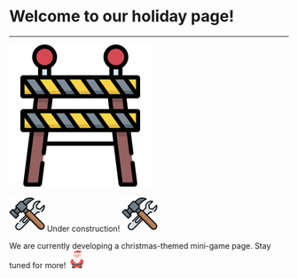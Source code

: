 # Welcome to our holiday page!
--- 
![roadblock](./running-game/assets/under-construction.png)

![Construction icon1](./running-game/assets/repair-tools.png) Under construction! ![Construction icon1](./running-game/assets/repair-tools.png)

We are currently developing a christmas-themed mini-game page.
Stay tuned for more!
![Santa icon](./running-game/assets/santa-claus.png)